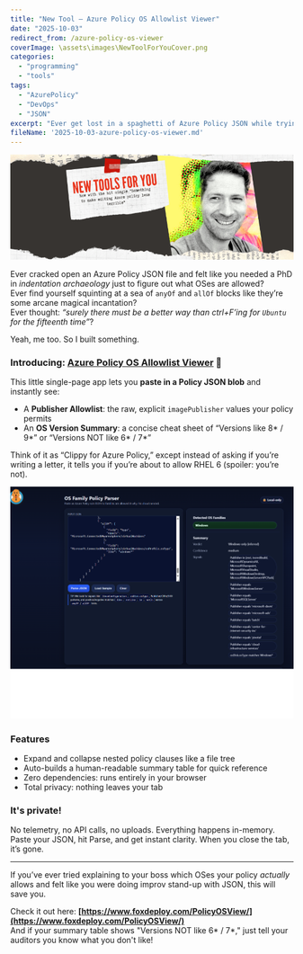 ```yaml
---
title: "New Tool – Azure Policy OS Allowlist Viewer"
date: "2025-10-03"
redirect_from: /azure-policy-os-viewer
coverImage: \assets\images\NewToolForYouCover.png
categories:
  - "programming"
  - "tools"
tags:
  - "AzurePolicy"
  - "DevOps"
  - "JSON"
excerpt: "Ever get lost in a spaghetti of Azure Policy JSON while trying to remember which OS versions are actually allowed? This new browser-based viewer summarizes your publishers, SKUs, and versions in a clean, searchable view."
fileName: '2025-10-03-azure-policy-os-viewer.md'
---
```


![](../assets/images/NewToolForYouCover.png)

Ever cracked open an Azure Policy JSON file and felt like you needed a PhD in *indentation archaeology* just to figure out what OSes are allowed?  
Ever find yourself squinting at a sea of `anyOf` and `allOf` blocks like they’re some arcane magical incantation?  
Ever thought: *“surely there must be a better way than ctrl+F’ing for `Ubuntu` for the fifteenth time”*?

Yeah, me too. So I built something.

### Introducing: **[Azure Policy OS Allowlist Viewer](https://www.foxdeploy.com/PolicyOSView/)** 🎉

This little single-page app lets you **paste in a Policy JSON blob** and instantly see:

- A **Publisher Allowlist**: the raw, explicit `imagePublisher` values your policy permits  
- An **OS Version Summary**: a concise cheat sheet of “Versions like 8* / 9*” or “Versions NOT like 6* / 7*”  

Think of it as “Clippy for Azure Policy,” except instead of asking if you’re writing a letter, it tells you if you’re about to allow RHEL 6 (spoiler: you’re not).

![Example of parsed policy rules](../assets/images/2025/policyparser.png)

### Features
- Expand and collapse nested policy clauses like a file tree  
- Auto-builds a human-readable summary table for quick reference  
- Zero dependencies: runs entirely in your browser  
- Total privacy: nothing leaves your tab  

### It's private!
No telemetry, no API calls, no uploads. Everything happens in-memory.  
Paste your JSON, hit Parse, and get instant clarity. When you close the tab, it’s gone.

---

If you’ve ever tried explaining to your boss which OSes your policy *actually* allows and felt like you were doing improv stand-up with JSON, this will save you.  

Check it out here: **[https://www.foxdeploy.com/PolicyOSView/](https://www.foxdeploy.com/PolicyOSView/)**  
And if your summary table shows "Versions NOT like 6* / 7*," just tell your auditors you know what you don't like!

